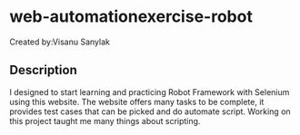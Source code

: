 # web-automationexercise-robot
Created by:Visanu Sanylak

## **Description** 
I designed to start learning and practicing Robot Framework with Selenium using this website.
The website offers many tasks to be complete, it provides test cases that can be picked and do automate script.
Working on this project taught me many things about scripting. 
